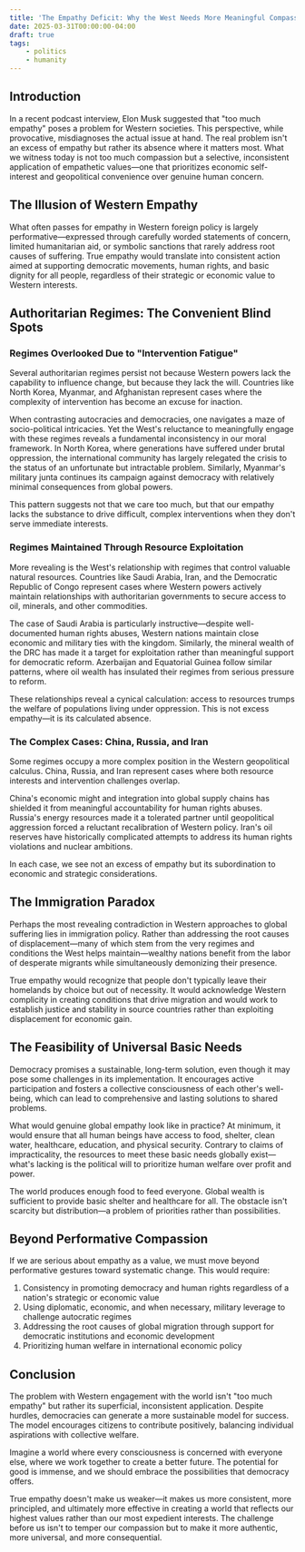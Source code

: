 ```yaml
---
title: 'The Empathy Deficit: Why the West Needs More Meaningful Compassion, Not Less'
date: 2025-03-31T00:00:00-04:00
draft: true
tags:
    - politics
    - humanity
---
```


## Introduction

In a recent podcast interview, Elon Musk suggested that "too much empathy" poses a problem for Western societies. This perspective, while provocative, misdiagnoses the actual issue at hand. The real problem isn't an excess of empathy but rather its absence where it matters most. What we witness today is not too much compassion but a selective, inconsistent application of empathetic values—one that prioritizes economic self-interest and geopolitical convenience over genuine human concern.

## The Illusion of Western Empathy

What often passes for empathy in Western foreign policy is largely performative—expressed through carefully worded statements of concern, limited humanitarian aid, or symbolic sanctions that rarely address root causes of suffering. True empathy would translate into consistent action aimed at supporting democratic movements, human rights, and basic dignity for all people, regardless of their strategic or economic value to Western interests.

## Authoritarian Regimes: The Convenient Blind Spots

### Regimes Overlooked Due to "Intervention Fatigue"

Several authoritarian regimes persist not because Western powers lack the capability to influence change, but because they lack the will. Countries like North Korea, Myanmar, and Afghanistan represent cases where the complexity of intervention has become an excuse for inaction.

When contrasting autocracies and democracies, one navigates a maze of socio-political intricacies. Yet the West's reluctance to meaningfully engage with these regimes reveals a fundamental inconsistency in our moral framework. In North Korea, where generations have suffered under brutal oppression, the international community has largely relegated the crisis to the status of an unfortunate but intractable problem. Similarly, Myanmar's military junta continues its campaign against democracy with relatively minimal consequences from global powers. 

This pattern suggests not that we care too much, but that our empathy lacks the substance to drive difficult, complex interventions when they don't serve immediate interests.

### Regimes Maintained Through Resource Exploitation

More revealing is the West's relationship with regimes that control valuable natural resources. Countries like Saudi Arabia, Iran, and the Democratic Republic of Congo represent cases where Western powers actively maintain relationships with authoritarian governments to secure access to oil, minerals, and other commodities.

The case of Saudi Arabia is particularly instructive—despite well-documented human rights abuses, Western nations maintain close economic and military ties with the kingdom. Similarly, the mineral wealth of the DRC has made it a target for exploitation rather than meaningful support for democratic reform. Azerbaijan and Equatorial Guinea follow similar patterns, where oil wealth has insulated their regimes from serious pressure to reform.

These relationships reveal a cynical calculation: access to resources trumps the welfare of populations living under oppression. This is not excess empathy—it is its calculated absence.

### The Complex Cases: China, Russia, and Iran

Some regimes occupy a more complex position in the Western geopolitical calculus. China, Russia, and Iran represent cases where both resource interests and intervention challenges overlap.

China's economic might and integration into global supply chains has shielded it from meaningful accountability for human rights abuses. Russia's energy resources made it a tolerated partner until geopolitical aggression forced a reluctant recalibration of Western policy. Iran's oil reserves have historically complicated attempts to address its human rights violations and nuclear ambitions.

In each case, we see not an excess of empathy but its subordination to economic and strategic considerations.

## The Immigration Paradox

Perhaps the most revealing contradiction in Western approaches to global suffering lies in immigration policy. Rather than addressing the root causes of displacement—many of which stem from the very regimes and conditions the West helps maintain—wealthy nations benefit from the labor of desperate migrants while simultaneously demonizing their presence.

True empathy would recognize that people don't typically leave their homelands by choice but out of necessity. It would acknowledge Western complicity in creating conditions that drive migration and would work to establish justice and stability in source countries rather than exploiting displacement for economic gain.

## The Feasibility of Universal Basic Needs

Democracy promises a sustainable, long-term solution, even though it may pose some challenges in its implementation. It encourages active participation and fosters a collective consciousness of each other's well-being, which can lead to comprehensive and lasting solutions to shared problems.

What would genuine global empathy look like in practice? At minimum, it would ensure that all human beings have access to food, shelter, clean water, healthcare, education, and physical security. Contrary to claims of impracticality, the resources to meet these basic needs globally exist—what's lacking is the political will to prioritize human welfare over profit and power.

The world produces enough food to feed everyone. Global wealth is sufficient to provide basic shelter and healthcare for all. The obstacle isn't scarcity but distribution—a problem of priorities rather than possibilities.

## Beyond Performative Compassion

If we are serious about empathy as a value, we must move beyond performative gestures toward systematic change. This would require:

1. Consistency in promoting democracy and human rights regardless of a nation's strategic or economic value
2. Using diplomatic, economic, and when necessary, military leverage to challenge autocratic regimes
3. Addressing the root causes of global migration through support for democratic institutions and economic development
4. Prioritizing human welfare in international economic policy

## Conclusion

The problem with Western engagement with the world isn't "too much empathy" but rather its superficial, inconsistent application. Despite hurdles, democracies can generate a more sustainable model for success. The model encourages citizens to contribute positively, balancing individual aspirations with collective welfare.

Imagine a world where every consciousness is concerned with everyone else, where we work together to create a better future. The potential for good is immense, and we should embrace the possibilities that democracy offers.

True empathy doesn't make us weaker—it makes us more consistent, more principled, and ultimately more effective in creating a world that reflects our highest values rather than our most expedient interests. The challenge before us isn't to temper our compassion but to make it more authentic, more universal, and more consequential.